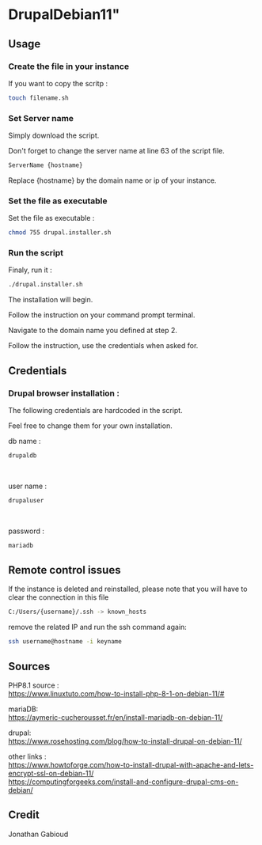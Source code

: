 # DrupalDebian11"

## Usage

### Create the file in your instance

If you want to copy the scritp :

```bash
touch filename.sh
```

### Set Server name

Simply download the script.

Don't forget to change the server name at line 63 of the script file.

```bash
ServerName {hostname}
```

Replace {hostname} by the domain name or ip of your instance.

### Set the file as executable

Set the file as executable :

```bash
chmod 755 drupal.installer.sh
```

### Run the script

Finaly, run it :

```bash
./drupal.installer.sh
```

The installation will begin.

Follow the instruction on your command prompt terminal.

Navigate to the domain name you defined at step 2.

Follow the instruction, use the credentials when asked for.

## Credentials

### Drupal browser installation :

The following credentials are hardcoded in the script.

Feel free to change them for your own installation.

db name :

```bash
drupaldb
```

<br>

user name :

```bash
drupaluser
```

<br>

password :

```bash
mariadb
```

## Remote control issues

If the instance is deleted and reinstalled, please note that you will have to clear the connection in this file

```bash
C:/Users/{username}/.ssh -> known_hosts
```

remove the related IP and run the ssh command again:

```bash
ssh username@hostname -i keyname
```

## Sources

PHP8.1 source :<br>
https://www.linuxtuto.com/how-to-install-php-8-1-on-debian-11/#

mariaDB:<br>
https://aymeric-cucherousset.fr/en/install-mariadb-on-debian-11/

drupal:<br>
https://www.rosehosting.com/blog/how-to-install-drupal-on-debian-11/

other links :<br>
https://www.howtoforge.com/how-to-install-drupal-with-apache-and-lets-encrypt-ssl-on-debian-11/<br>
https://computingforgeeks.com/install-and-configure-drupal-cms-on-debian/

## Credit

Jonathan Gabioud
